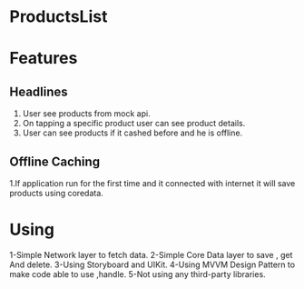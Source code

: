 # ProductsList

 Features
 ==============

 ## Headlines
 1. User see products from mock api.
 2. On tapping a specific product user can see product details.
 3. User can see products if it cashed before and he is offline.

 ## Offline Caching 
 1.If application run for the first time and it connected with internet it will save products using coredata.

 
 Using 
 ==============
 1-Simple Network layer to fetch data.
 2-Simple Core Data layer to save , get And delete.
 3-Using Storyboard and UIKit.
 4-Using MVVM Design Pattern to make code able to use ,handle.
 5-Not using any third-party libraries.
